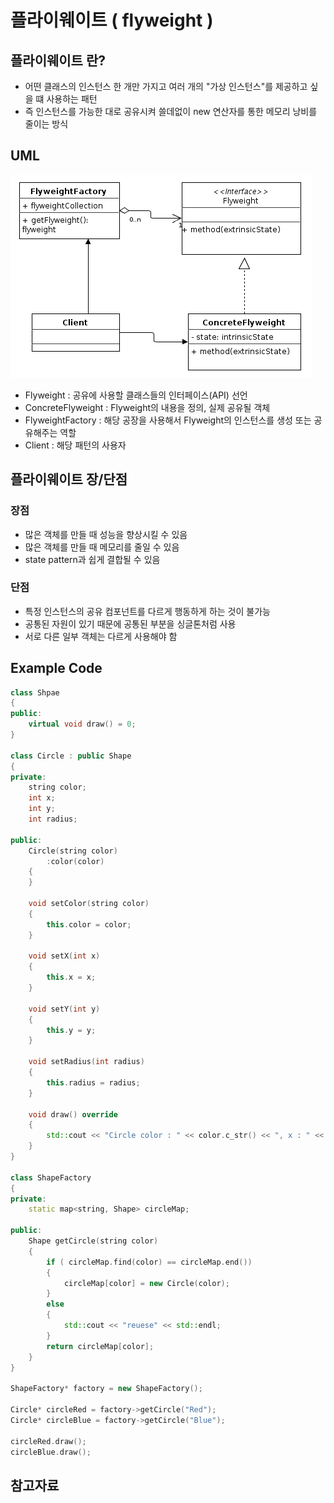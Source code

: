 # 플라이웨이트 ( flyweight )
## 플라이웨이트 란?
- 어떤 클래스의 인스턴스 한 개만 가지고 여러 개의 "가상 인스턴스"를 제공하고 싶을 떄 사용하는 패턴
- 즉 인스턴스를 가능한 대로 공유시켜 쓸데없이 new 연산자를 통한 메모리 낭비를 줄이는 방식

## UML
![img.png](../../../assets/flyweight_uml.PNG)

- Flyweight : 공유에 사용할 클래스들의 인터페이스(API) 선언
- ConcreteFlyweight : Flyweight의 내용을 정의, 실제 공유될 객체
- FlyweightFactory : 해당 공장을 사용해서 Flyweight의 인스턴스를 생성 또는 공유해주는 역할
- Client : 해당 패턴의 사용자

## 플라이웨이트 장/단점
### 장점
- 많은 객체를 만들 때 성능을 향상시킬 수 있음
- 많은 객체를 만들 때 메모리를 줄일 수 있음
- state pattern과 쉽게 결합될 수 있음

### 단점
- 특정 인스턴스의 공유 컴포넌트를 다르게 행동하게 하는 것이 불가능
- 공통된 자원이 있기 때문에 공통된 부분을 싱글톤처럼 사용
- 서로 다른 일부 객체는 다르게 사용해야 함


## Example Code
```cpp
class Shpae
{
public:
    virtual void draw() = 0;
}

class Circle : public Shape
{
private:
    string color;
    int x;
    int y;
    int radius;

public:
    Circle(string color)
        :color(color)
    {
    }

    void setColor(string color)
    {
        this.color = color;
    }

    void setX(int x)
    {
        this.x = x;
    }

    void setY(int y)
    {
        this.y = y;
    }

    void setRadius(int radius)
    {
        this.radius = radius;
    }

    void draw() override
    {
        std::cout << "Circle color : " << color.c_str() << ", x : " << x << ", y : " << y << ", radius : " << radius << std::endl;
    }
}

class ShapeFactory
{
private:
    static map<string, Shape> circleMap;

public:
    Shape getCircle(string color)
    {
        if ( circleMap.find(color) == circleMap.end())
        {
            circleMap[color] = new Circle(color);
        }
        else
        {
            std::cout << "reuese" << std::endl;
        }
        return circleMap[color];
    }
}

ShapeFactory* factory = new ShapeFactory();

Circle* circleRed = factory->getCircle("Red");
Circle* circleBlue = factory->getCircle("Blue");

circleRed.draw();
circleBlue.draw();

```

## 참고자료

